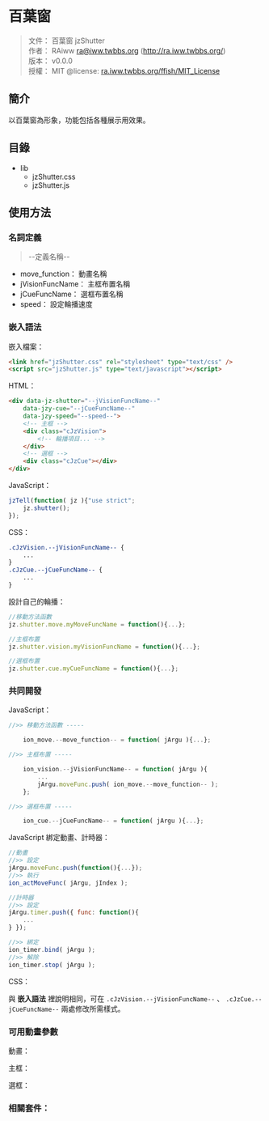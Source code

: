 百葉窗
=======


> 文件： 百葉窗 jzShutter<br />
> 作者： RAiww <ra@iww.twbbs.org> (http://ra.iww.twbbs.org/)<br />
> 版本： v0.0.0<br />
> 授權： MIT @license: [ra.iww.twbbs.org/ffish/MIT_License](http://ra.iww.twbbs.org/ffish/MIT_License)



## 簡介

以百葉窗為形象，功能包括各種展示用效果。



## 目錄

 * lib
   * jzShutter.css
   * jzShutter.js



## 使用方法

### 名詞定義

> --定義名稱--

  - move_function： 動畫名稱
  - jVisionFuncName： 主框布置名稱
  - jCueFuncName： 選框布置名稱
  - speed： 設定輪播速度



### 嵌入語法

嵌入檔案：

```html
<link href="jzShutter.css" rel="stylesheet" type="text/css" />
<script src="jzShutter.js" type="text/javascript"></script>
```


HTML：

```html
<div data-jz-shutter="--jVisionFuncName--"
    data-jzy-cue="--jCueFuncName--"
    data-jzy-speed="--speed--">
    <!-- 主框 -->
    <div class="cJzVision">
        <!-- 輪播項目... -->
    </div>
    <!-- 選框 -->
    <div class="cJzCue"></div>
</div>
```


JavaScript：

```js
jzTell(function( jz ){"use strict";
    jz.shutter();
});
```


CSS：

```css
.cJzVision.--jVisionFuncName-- {
    ...
}
.cJzCue.--jCueFuncName-- {
    ...
}
```


設計自己的輪播：

```js
//移動方法函數
jz.shutter.move.myMoveFuncName = function(){...};

//主框布置
jz.shutter.vision.myVisionFuncName = function(){...};

//選框布置
jz.shutter.cue.myCueFuncName = function(){...};
```



### 共同開發

JavaScript：

```js
//>> 移動方法函數 -----

    ion_move.--move_function-- = function( jArgu ){...};

//>> 主框布置 -----

    ion_vision.--jVisionFuncName-- = function( jArgu ){
        ...
        jArgu.moveFunc.push( ion_move.--move_function-- );
    };

//>> 選框布置 -----

    ion_cue.--jCueFuncName-- = function( jArgu ){...};
```


JavaScript 綁定動畫、計時器：

```js
//動畫
//>> 設定
jArgu.moveFunc.push(function(){...});
//>> 執行
ion_actMoveFunc( jArgu, jIndex );
```


```js
//計時器
//>> 設定
jArgu.timer.push({ func: function(){
    ...
} });

//>> 綁定
ion_timer.bind( jArgu );
//>> 解除
ion_timer.stop( jArgu );
```


CSS：

與 __嵌入語法__ 裡說明相同，可在 ``` .cJzVision.--jVisionFuncName-- ``` 、 ``` .cJzCue.--jCueFuncName-- ``` 兩處修改所需樣式。



### 可用動畫參數

動畫：


主框：


選框：


### 相關套件：


